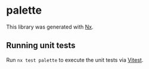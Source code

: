 # palette

This library was generated with [Nx](https://nx.dev).

## Running unit tests

Run `nx test palette` to execute the unit tests via [Vitest](https://vitest.dev/).
